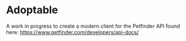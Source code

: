 # Adoptable

A work in progress to create a modern client for the Petfinder API found here: https://www.petfinder.com/developers/api-docs/
